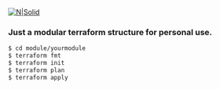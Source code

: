 [![N|Solid](http://gabiroto.ninja/app/images/logo-extra.png)](http://gabiroto.ninja/)

### Just a modular terraform structure for personal use.
```sh
$ cd module/yourmodule
$ terraform fmt
$ terraform init
$ terraform plan
$ terraform apply
```

